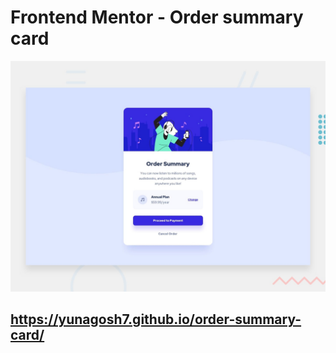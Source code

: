 # Frontend Mentor - Order summary card

![Design preview for the Order summary card coding challenge](./design/desktop-preview.jpg)

## https://yunagosh7.github.io/order-summary-card/